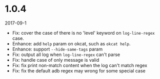 # 1.0.4

2017-09-1

- Fix: cover the case of there is no 'level' keyword on `log-line-regex` case.
- Enhance: add `help` param on okcat, such as `okcat help`.
- Enhance: support `--hide-same-tags` param
- Fix: output all log when `log-line-regex` can't parse
- Fix: handle case of only message is valid
- Fix: fix print non-match content when the log can't match regex
- Fix: fix the default adb regex may wrong for some special case
